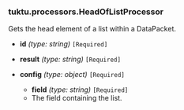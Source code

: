 ### tuktu.processors.HeadOfListProcessor
Gets the head element of a list within a DataPacket.

  * **id** *(type: string)* `[Required]`

  * **result** *(type: string)* `[Required]`

  * **config** *(type: object)* `[Required]`

    * **field** *(type: string)* `[Required]`
    - The field containing the list.


